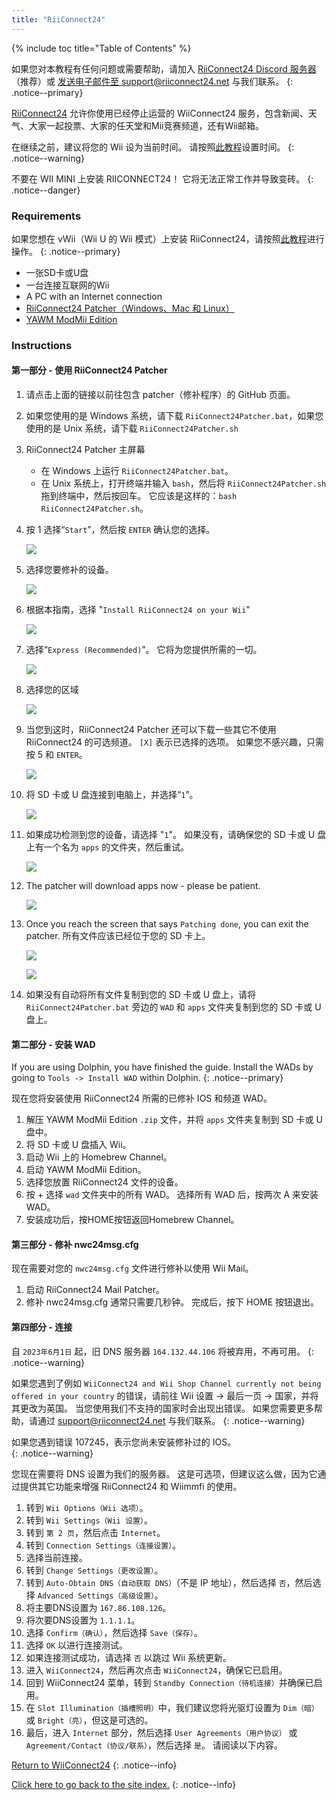 ```yaml
---
title: "RiiConnect24"
---
```


{% include toc title="Table of Contents" %}

如果您对本教程有任何问题或需要帮助，请加入 [RiiConnect24 Discord 服务器](https://discord.gg/rc24)（推荐）或 [发送电子邮件至 support@riiconnect24.net](mailto:support@riiconnect24.net) 与我们联系。
{: .notice--primary}

[RiiConnect24](https://rc24.xyz/) 允许你使用已经停止运营的 WiiConnect24 服务，包含新闻、天气、大家一起投票、大家的任天堂和Mii竞赛频道，还有Wii邮箱。

在继续之前，建议将您的 Wii 设为当前时间。 请按照[此教程](rtc)设置时间。
{: .notice--warning}

不要在 WII MINI 上安装 RIICONNECT24！ 它将无法正常工作并导致变砖。
{: .notice--danger}

### Requirements

如果您想在 vWii（Wii U 的 Wii 模式）上安装 RiiConnect24，请按照[此教程](riiconnect24-vwii)进行操作。
{: .notice--primary}

+ 一张SD卡或U盘
+ 一台连接互联网的Wii
+ A PC with an Internet connection
+ [RiiConnect24 Patcher（Windows、Mac 和 Linux）](https://github.com/riiconnect24/RiiConnect24-Patcher/releases)
+ [YAWM ModMii Edition](https://oscwii.org/library/app/yawmme)

### Instructions

#### 第一部分 - 使用 RiiConnect24 Patcher

1. 请点击上面的链接以前往包含 patcher（修补程序）的 GitHub 页面。
1. 如果您使用的是 Windows 系统，请下载 `RiiConnect24Patcher.bat`，如果您使用的是 Unix 系统，请下载 `RiiConnect24Patcher.sh`
1. RiiConnect24 Patcher 主屏幕
    + 在 Windows 上运行 `RiiConnect24Patcher.bat`。
    + 在 Unix 系统上，打开终端并输入 `bash`，然后将 `RiiConnect24Patcher.sh` 拖到终端中，然后按回车。 它应该是这样的：`bash RiiConnect24Patcher.sh`。
1. 按 1 选择“`Start`”，然后按 `ENTER` 确认您的选择。

    ![](/images/riiconnect24/patcher/1.JPG)

1. 选择您要修补的设备。

    ![](/images/riiconnect24/patcher/2.JPG)

1. 根据本指南，选择 "`Install RiiConnect24 on your Wii`"

    ![](/images/riiconnect24/patcher/3.JPG)

1. 选择“`Express (Recommended)`”。 它将为您提供所需的一切。

    ![](/images/riiconnect24/patcher/4.JPG)

1. 选择您的区域

    ![](/images/riiconnect24/patcher/5.JPG)

1. 当您到这时，RiiConnect24 Patcher 还可以下载一些其它不使用 RiiConnect24 的可选频道。 `[X]` 表示已选择的选项。 如果您不感兴趣，只需按 5 和 `ENTER`。

    ![](/images/riiconnect24/patcher/6.JPG)

1. 将 SD 卡或 U 盘连接到电脑上，并选择“`1`”。

    ![](/images/riiconnect24/patcher/7.JPG)

1. 如果成功检测到您的设备，请选择 "`1`"。 如果没有，请确保您的 SD 卡或 U 盘上有一个名为 `apps` 的文件夹，然后重试。

    ![](/images/riiconnect24/patcher/8.JPG)

1. The patcher will download apps now - please be patient.

    ![](/images/riiconnect24/patcher/9.JPG)

1. Once you reach the screen that says `Patching done`, you can exit the patcher. 所有文件应该已经位于您的 SD 卡上。

    ![](/images/riiconnect24/patcher/10.JPG)

    ![](/images/riiconnect24/patcher/11.PNG)

1. 如果没有自动将所有文件复制到您的 SD 卡或 U 盘上，请将 `RiiConnect24Patcher.bat` 旁边的 `WAD` 和 `apps` 文件夹复制到您的 SD 卡或 U 盘上。

#### 第二部分 - 安装 WAD

If you are using Dolphin, you have finished the guide. Install the WADs by going to `Tools -> Install WAD` within Dolphin.
{: .notice--primary}

现在您将安装使用 RiiConnect24 所需的已修补 IOS 和频道 WAD。

1. 解压 YAWM ModMii Edition `.zip` 文件，并将 `apps` 文件夹复制到 SD 卡或 U 盘中。
1. 将 SD 卡或 U 盘插入 Wii。
1. 启动 Wii 上的 Homebrew Channel。
1. 启动 YAWM ModMii Edition。
1. 选择您放置 RiiConnect24 文件的设备。
1. 按 + 选择 `wad` 文件夹中的所有 WAD。 选择所有 WAD 后，按两次 A 来安装 WAD。
1. 安装成功后，按HOME按钮返回Homebrew Channel。

#### 第三部分 - 修补 nwc24msg.cfg

现在需要对您的 `nwc24msg.cfg` 文件进行修补以使用 Wii Mail。

1. 启动 RiiConnect24 Mail Patcher。
1. 修补 nwc24msg.cfg 通常只需要几秒钟。 完成后，按下 HOME 按钮退出。

#### 第四部分 - 连接

自 `2023年6月1日` 起，旧 DNS 服务器 `164.132.44.106` 将被弃用，不再可用。
{: .notice--warning}

如果您遇到了例如 `WiiConnect24 and Wii Shop Channel currently not being offered in your country` 的错误，请前往 Wii 设置 -> 最后一页 -> 国家，并将其更改为英国。 当您使用我们不支持的国家时会出现出错误。 如果您需要更多帮助，请通过 [support@riiconnect24.net](mailto:support@riiconnect24.net) 与我们联系。
{: .notice--warning}

如果您遇到错误 107245，表示您尚未安装修补过的 IOS。<br>
{: .notice--warning}

您现在需要将 DNS 设置为我们的服务器。 这是可选项，但建议这么做，因为它通过提供其它功能来增强 RiiConnect24 和 Wiimmfi 的使用。

1. 转到 `Wii Options（Wii 选项）`。
1. 转到 `Wii Settings（Wii 设置）`。
1. 转到 `第 2 页`，然后点击 `Internet`。
1. 转到 `Connection Settings（连接设置）`。
1. 选择当前连接。
1. 转到 `Change Settings（更改设置）`。
1. 转到 `Auto-Obtain DNS（自动获取 DNS）`（不是 IP 地址），然后选择 `否`，然后选择 `Advanced Settings（高级设置）`。
1. 将主要DNS设置为 `167.86.108.126`。
1. 将次要DNS设置为 `1.1.1.1`。
1. 选择 `Confirm（确认）`，然后选择 `Save（保存）`。
1. 选择 `OK` 以进行连接测试。
1. 如果连接测试成功，请选择 `否` 以跳过 Wii 系统更新。
1. 进入 `WiiConnect24`，然后再次点击 `WiiConnect24`，确保它已启用。
1. 回到 WiiConnect24 菜单，转到 `Standby Connection（待机连接）`并确保已启用。
1. 在 `Slot Illumination（插槽照明）`中，我们建议您将光驱灯设置为 `Dim（暗）` 或 `Bright（亮）`，但这是可选的。
1. 最后，进入 `Internet` 部分，然后选择 `User Agreements（用户协议）` 或 `Agreement/Contact（协议/联系）`，然后选择 `是`。 请阅读以下内容。

[Return to WiiConnect24](wiiconnect24)
{: .notice--info}

[Click here to go back to the site index.](site-navigation)
{: .notice--info}
